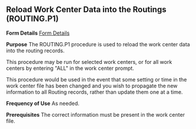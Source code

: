 ## Reload Work Center Data into the Routings (ROUTING.P1)
<PageHeader />

**Form Details**
[Form Details](../ROUTING-P1-1/README.md)

**Purpose**
The ROUTING.P1 procedure is used to reload the work center data into the
routing records.

This procedure may be run for selected work centers, or for all work centers
by entering "ALL" in the work center prompt.

This procedure would be used in the event that some setting or time in the
work center file has been changed and you wish to propagate the new
information to all Routing records, rather than update them one at a time.

**Frequency of Use**
As needed.

**Prerequisites**
The correct information must be present in the work center file.

<badge text= "Version 8.10.57 " vertical="middle" />

<PageFooter />
